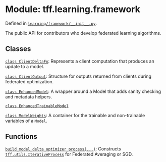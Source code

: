<div itemscope itemtype="http://developers.google.com/ReferenceObject">
<meta itemprop="name" content="tff.learning.framework" />
<meta itemprop="path" content="Stable" />
</div>

# Module: tff.learning.framework

Defined in
[`learning/framework/__init__.py`](http://github.com/tensorflow/federated/tree/master/tensorflow_federated/python/learning/framework/__init__.py).

<!-- Placeholder for "Used in" -->

The public API for contributors who develop federated learning algorithms.

## Classes

[`class ClientDeltaFn`](../../tff/learning/framework/ClientDeltaFn.md):
Represents a client computation that produces an update to a model.

[`class ClientOutput`](../../tff/learning/framework/ClientOutput.md): Structure
for outputs returned from clients during federated optimization.

[`class EnhancedModel`](../../tff/learning/framework/EnhancedModel.md): A
wrapper around a Model that adds sanity checking and metadata helpers.

[`class EnhancedTrainableModel`](../../tff/learning/framework/EnhancedTrainableModel.md)

[`class ModelWeights`](../../tff/learning/framework/ModelWeights.md): A
container for the trainable and non-trainable variables of a `Model`.

## Functions

[`build_model_delta_optimizer_process(...)`](../../tff/learning/framework/build_model_delta_optimizer_process.md):
Constructs
<a href="../../tff/utils/IterativeProcess.md"><code>tff.utils.IterativeProcess</code></a>
for Federated Averaging or SGD.
